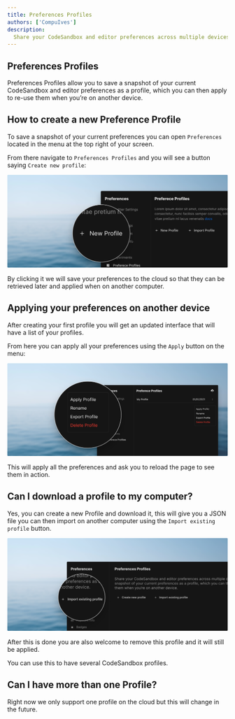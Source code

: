 ```yaml
---
title: Preferences Profiles
authors: ['CompuIves']
description:
  Share your CodeSandbox and editor preferences across multiple devices.
---
```


## Preferences Profiles

Preferences Profiles allow you to save a snapshot of your current CodeSandbox and editor 
preferences as a profile, which you can then apply to re-use them when you’re on another
device.

## How to create a new Preference Profile

To save a snapshot of your current preferences you can open 
`Preferences` located in the menu at the top right of your
screen.

From there navigate to `Preferences Profiles` and you will see a button saying
`Create new profile`:

![Create a Profile](./images/preferences-create.png)

By clicking it we will save your preferences to the cloud so that they can be
retrieved later and applied when on another computer.

## Applying your preferences on another device

After creating your first profile you will get an updated interface that will
have a list of your profiles.

From here you can apply all your preferences using the `Apply` button on the menu:

![Apply Profile](./images/preferences-apply.png)

This will apply all the preferences and ask you to reload
the page to see them in action.

## Can I download a profile to my computer?

Yes, you can create a new Profile and download it, this will give 
you a JSON file you can then import on another computer using the 
`Import existing profile` button.

![Import a Profile](./images/preferences-import.png)

After this is done you are also welcome to remove this profile and it will still
be applied.

You can use this to have several CodeSandbox profiles.

## Can I have more than one Profile?

Right now we only support one profile on the cloud but
this will change in the future.
